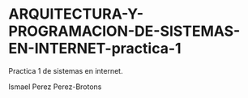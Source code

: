 # ARQUITECTURA-Y-PROGRAMACION-DE-SISTEMAS-EN-INTERNET-practica-1

Practica 1 de sistemas en internet.

Ismael Perez Perez-Brotons
